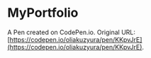 # MyPortfolio

A Pen created on CodePen.io. Original URL: [https://codepen.io/oliakuzyura/pen/KKpvJrE](https://codepen.io/oliakuzyura/pen/KKpvJrE).


